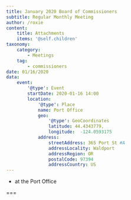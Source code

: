 ```yaml
---
title: January 2020 Board of Commissioners
subtitle: Regular Monthly Meeting
author: /roxie
content:
    title: Attachments
    items: '@self.children'
taxonomy:
    category: 
        - Meetings
    tag: 
        - commissioners
date: 01/16/2020
data:
    event:
        '@type': Event
        startDate: 2020-01-16 14:00
        location:
            '@type': Place
            name: Port Office
            geo:
                '@type': GeoCoordinates
                latitude: 44.4343779,
                longitude:  -124.0593175 
            address:
                streetAddress: 365 Port St #A
                addressLocality: Waldport
                addressRegion: OR
                postalCode: 97394
                addressCountry: US
---
```


- at the Port Office

===

